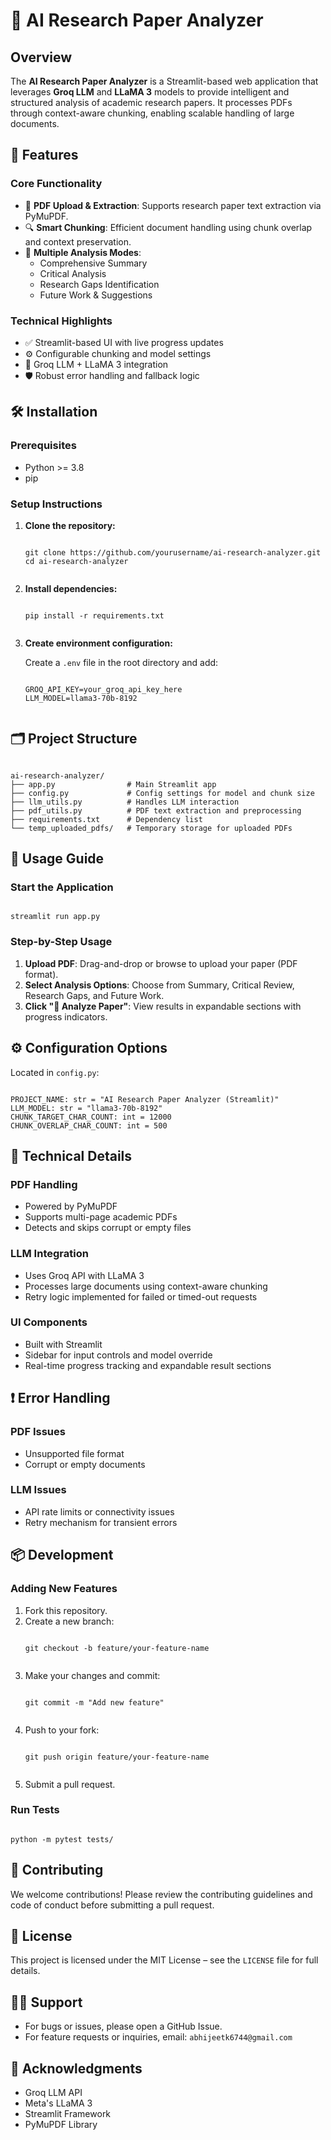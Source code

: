 <!DOCTYPE html>
<html>
<head>
</head>
<body>

<h1>🔬 AI Research Paper Analyzer</h1>

<h2>Overview</h2>
<p>The <strong>AI Research Paper Analyzer</strong> is a Streamlit-based web application that leverages <strong>Groq LLM</strong> and <strong>LLaMA 3</strong> models to provide intelligent and structured analysis of academic research papers. It processes PDFs through context-aware chunking, enabling scalable handling of large documents.</p>

<h2>🚀 Features</h2>

<h3>Core Functionality</h3>
<ul>
  <li>📄 <strong>PDF Upload & Extraction</strong>: Supports research paper text extraction via PyMuPDF.</li>
  <li>🔍 <strong>Smart Chunking</strong>: Efficient document handling using chunk overlap and context preservation.</li>
  <li>🧠 <strong>Multiple Analysis Modes</strong>:
    <ul>
      <li>Comprehensive Summary</li>
      <li>Critical Analysis</li>
      <li>Research Gaps Identification</li>
      <li>Future Work & Suggestions</li>
    </ul>
  </li>
</ul>

<h3>Technical Highlights</h3>
<ul>
  <li>✅ Streamlit-based UI with live progress updates</li>
  <li>⚙️ Configurable chunking and model settings</li>
  <li>🔗 Groq LLM + LLaMA 3 integration</li>
  <li>🛡️ Robust error handling and fallback logic</li>
</ul>

<h2>🛠️ Installation</h2>

<h3>Prerequisites</h3>
<ul>
  <li>Python &gt;= 3.8</li>
  <li>pip</li>
</ul>

<h3>Setup Instructions</h3>
<ol>
  <li>
    <strong>Clone the repository:</strong>
    <pre><code class="language-bash">
git clone https://github.com/yourusername/ai-research-analyzer.git
cd ai-research-analyzer
    </code></pre>
  </li>
  <li>
    <strong>Install dependencies:</strong>
    <pre><code class="language-bash">
pip install -r requirements.txt
    </code></pre>
  </li>
  <li>
    <strong>Create environment configuration:</strong>
    <p>Create a <code>.env</code> file in the root directory and add:</p>
    <pre><code class="language-env">
GROQ_API_KEY=your_groq_api_key_here
LLM_MODEL=llama3-70b-8192
    </code></pre>
  </li>
</ol>

<h2>🗂️ Project Structure</h2>
<pre><code class="language-text">
ai-research-analyzer/
├── app.py                # Main Streamlit app
├── config.py             # Config settings for model and chunk size
├── llm_utils.py          # Handles LLM interaction
├── pdf_utils.py          # PDF text extraction and preprocessing
├── requirements.txt      # Dependency list
└── temp_uploaded_pdfs/   # Temporary storage for uploaded PDFs
</code></pre>

<h2>🧪 Usage Guide</h2>

<h3>Start the Application</h3>
<pre><code class="language-bash">
streamlit run app.py
</code></pre>

<h3>Step-by-Step Usage</h3>
<ol>
  <li><strong>Upload PDF</strong>: Drag-and-drop or browse to upload your paper (PDF format).</li>
  <li><strong>Select Analysis Options</strong>: Choose from Summary, Critical Review, Research Gaps, and Future Work.</li>
  <li><strong>Click "🚀 Analyze Paper"</strong>: View results in expandable sections with progress indicators.</li>
</ol>

<h2>⚙️ Configuration Options</h2>
<p>Located in <code>config.py</code>:</p>
<pre><code class="language-python">
PROJECT_NAME: str = "AI Research Paper Analyzer (Streamlit)"
LLM_MODEL: str = "llama3-70b-8192"
CHUNK_TARGET_CHAR_COUNT: int = 12000
CHUNK_OVERLAP_CHAR_COUNT: int = 500
</code></pre>

<h2>📌 Technical Details</h2>

<h3>PDF Handling</h3>
<ul>
  <li>Powered by PyMuPDF</li>
  <li>Supports multi-page academic PDFs</li>
  <li>Detects and skips corrupt or empty files</li>
</ul>

<h3>LLM Integration</h3>
<ul>
  <li>Uses Groq API with LLaMA 3</li>
  <li>Processes large documents using context-aware chunking</li>
  <li>Retry logic implemented for failed or timed-out requests</li>
</ul>

<h3>UI Components</h3>
<ul>
  <li>Built with Streamlit</li>
  <li>Sidebar for input controls and model override</li>
  <li>Real-time progress tracking and expandable result sections</li>
</ul>

<h2>❗ Error Handling</h2>

<h3>PDF Issues</h3>
<ul>
  <li>Unsupported file format</li>
  <li>Corrupt or empty documents</li>
</ul>

<h3>LLM Issues</h3>
<ul>
  <li>API rate limits or connectivity issues</li>
  <li>Retry mechanism for transient errors</li>
</ul>

<h2>📦 Development</h2>

<h3>Adding New Features</h3>
<ol>
  <li>Fork this repository.</li>
  <li>
    Create a new branch:
    <pre><code class="language-bash">
git checkout -b feature/your-feature-name
    </code></pre>
  </li>
  <li>
    Make your changes and commit:
    <pre><code class="language-bash">
git commit -m "Add new feature"
    </code></pre>
  </li>
  <li>
    Push to your fork:
    <pre><code class="language-bash">
git push origin feature/your-feature-name
    </code></pre>
  </li>
  <li>Submit a pull request.</li>
</ol>

<h3>Run Tests</h3>
<pre><code class="language-bash">
python -m pytest tests/
</code></pre>

<h2>🤝 Contributing</h2>
<p>We welcome contributions! Please review the contributing guidelines and code of conduct before submitting a pull request.</p>

<h2>📜 License</h2>
<p>This project is licensed under the MIT License – see the <code>LICENSE</code> file for full details.</p>

<h2>🧑‍💻 Support</h2>
<ul>
  <li>For bugs or issues, please open a GitHub Issue.</li>
  <li>For feature requests or inquiries, email: <code>abhijeetk6744@gmail.com</code></li>
</ul>

<h2>🙏 Acknowledgments</h2>
<ul>
  <li>Groq LLM API</li>
  <li>Meta's LLaMA 3</li>
  <li>Streamlit Framework</li>
  <li>PyMuPDF Library</li>
</ul>

</body>
</html>
